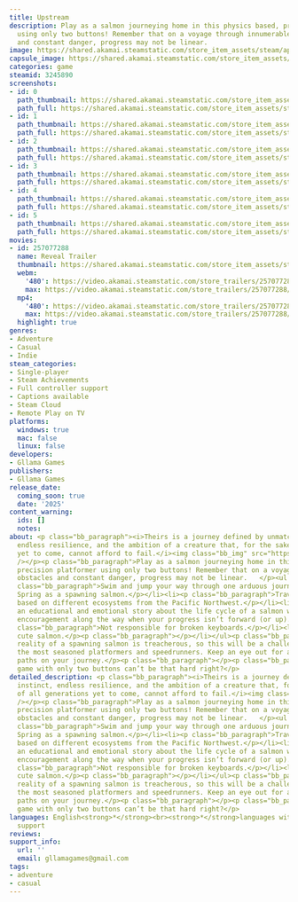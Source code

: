 ```yaml
---
title: Upstream
description: Play as a salmon journeying home in this physics based, precision platformer
  using only two buttons! Remember that on a voyage through innumerable obstacles
  and constant danger, progress may not be linear.
image: https://shared.akamai.steamstatic.com/store_item_assets/steam/apps/3245890/header.jpg?t=1732931088
capsule_image: https://shared.akamai.steamstatic.com/store_item_assets/steam/apps/3245890/906bc24ba1613ad0589ec5818e985cef8eb16e49/capsule_231x87.jpg?t=1732931088
categories: game
steamid: 3245890
screenshots:
- id: 0
  path_thumbnail: https://shared.akamai.steamstatic.com/store_item_assets/steam/apps/3245890/ss_a902b9789ba090b002b874d7292b0014a873f60e.600x338.jpg?t=1732931088
  path_full: https://shared.akamai.steamstatic.com/store_item_assets/steam/apps/3245890/ss_a902b9789ba090b002b874d7292b0014a873f60e.1920x1080.jpg?t=1732931088
- id: 1
  path_thumbnail: https://shared.akamai.steamstatic.com/store_item_assets/steam/apps/3245890/ss_a426e4277cf19df3b627d1af2b69fdd6810f0432.600x338.jpg?t=1732931088
  path_full: https://shared.akamai.steamstatic.com/store_item_assets/steam/apps/3245890/ss_a426e4277cf19df3b627d1af2b69fdd6810f0432.1920x1080.jpg?t=1732931088
- id: 2
  path_thumbnail: https://shared.akamai.steamstatic.com/store_item_assets/steam/apps/3245890/ss_663fbd76880fbfd3d831df30696114276f6600a9.600x338.jpg?t=1732931088
  path_full: https://shared.akamai.steamstatic.com/store_item_assets/steam/apps/3245890/ss_663fbd76880fbfd3d831df30696114276f6600a9.1920x1080.jpg?t=1732931088
- id: 3
  path_thumbnail: https://shared.akamai.steamstatic.com/store_item_assets/steam/apps/3245890/ss_ba6d77d40377dab29f22a02fcc2ca8902fe83e69.600x338.jpg?t=1732931088
  path_full: https://shared.akamai.steamstatic.com/store_item_assets/steam/apps/3245890/ss_ba6d77d40377dab29f22a02fcc2ca8902fe83e69.1920x1080.jpg?t=1732931088
- id: 4
  path_thumbnail: https://shared.akamai.steamstatic.com/store_item_assets/steam/apps/3245890/ss_b00269a5bfed8354d3be527fe53a560b4e6063a3.600x338.jpg?t=1732931088
  path_full: https://shared.akamai.steamstatic.com/store_item_assets/steam/apps/3245890/ss_b00269a5bfed8354d3be527fe53a560b4e6063a3.1920x1080.jpg?t=1732931088
- id: 5
  path_thumbnail: https://shared.akamai.steamstatic.com/store_item_assets/steam/apps/3245890/ss_1bc68c2fe42cfe431174b52333917b85d2513055.600x338.jpg?t=1732931088
  path_full: https://shared.akamai.steamstatic.com/store_item_assets/steam/apps/3245890/ss_1bc68c2fe42cfe431174b52333917b85d2513055.1920x1080.jpg?t=1732931088
movies:
- id: 257077288
  name: Reveal Trailer
  thumbnail: https://shared.akamai.steamstatic.com/store_item_assets/steam/apps/257077288/92dfa67f1b9245fdfa2a1c13e2b86477aa23fe89/movie_600x337.jpg?t=1732921121
  webm:
    '480': https://video.akamai.steamstatic.com/store_trailers/257077288/movie480_vp9.webm?t=1732921121
    max: https://video.akamai.steamstatic.com/store_trailers/257077288/movie_max_vp9.webm?t=1732921121
  mp4:
    '480': https://video.akamai.steamstatic.com/store_trailers/257077288/movie480.mp4?t=1732921121
    max: https://video.akamai.steamstatic.com/store_trailers/257077288/movie_max.mp4?t=1732921121
  highlight: true
genres:
- Adventure
- Casual
- Indie
steam_categories:
- Single-player
- Steam Achievements
- Full controller support
- Captions available
- Steam Cloud
- Remote Play on TV
platforms:
  windows: true
  mac: false
  linux: false
developers:
- Gllama Games
publishers:
- Gllama Games
release_date:
  coming_soon: true
  date: '2025'
content_warning:
  ids: []
  notes:
about: <p class="bb_paragraph"><i>Theirs is a journey defined by unmatched instinct,
  endless resilience, and the ambition of a creature that, for the sake of all generations
  yet to come, cannot afford to fail.</i><img class="bb_img" src="https://shared.akamai.steamstatic.com/store_item_assets/steam/apps/3245890/extras/salmon_swim_dup_500_crop_wide.gif?t=1732931088"
  /></p><p class="bb_paragraph">Play as a salmon journeying home in this physics based,
  precision platformer using only two buttons! Remember that on a voyage through innumerable
  obstacles and constant danger, progress may not be linear.   </p><ul class="bb_ul"><li><p
  class="bb_paragraph">Swim and jump your way through one arduous journey to the Mountain
  Spring as a spawning salmon.</p></li><li><p class="bb_paragraph">Traverse environments
  based on different ecosystems from the Pacific Northwest.</p></li><li><p class="bb_paragraph">Experience
  an educational and emotional story about the life cycle of a salmon with a bit of
  encouragement along the way when your progress isn’t forward (or up).</p></li><li><p
  class="bb_paragraph">Not responsible for broken keyboards.</p></li><li><p class="bb_paragraph">A
  cute salmon.</p><p class="bb_paragraph"></p></li></ul><p class="bb_paragraph">The
  reality of a spawning salmon is treacherous, so this will be a challenge for even
  the most seasoned platformers and speedrunners. Keep an eye out for alternative
  paths on your journey.</p><p class="bb_paragraph"></p><p class="bb_paragraph">A
  game with only two buttons can’t be that hard right?</p>
detailed_description: <p class="bb_paragraph"><i>Theirs is a journey defined by unmatched
  instinct, endless resilience, and the ambition of a creature that, for the sake
  of all generations yet to come, cannot afford to fail.</i><img class="bb_img" src="https://shared.akamai.steamstatic.com/store_item_assets/steam/apps/3245890/extras/salmon_swim_dup_500_crop_wide.gif?t=1732931088"
  /></p><p class="bb_paragraph">Play as a salmon journeying home in this physics based,
  precision platformer using only two buttons! Remember that on a voyage through innumerable
  obstacles and constant danger, progress may not be linear.   </p><ul class="bb_ul"><li><p
  class="bb_paragraph">Swim and jump your way through one arduous journey to the Mountain
  Spring as a spawning salmon.</p></li><li><p class="bb_paragraph">Traverse environments
  based on different ecosystems from the Pacific Northwest.</p></li><li><p class="bb_paragraph">Experience
  an educational and emotional story about the life cycle of a salmon with a bit of
  encouragement along the way when your progress isn’t forward (or up).</p></li><li><p
  class="bb_paragraph">Not responsible for broken keyboards.</p></li><li><p class="bb_paragraph">A
  cute salmon.</p><p class="bb_paragraph"></p></li></ul><p class="bb_paragraph">The
  reality of a spawning salmon is treacherous, so this will be a challenge for even
  the most seasoned platformers and speedrunners. Keep an eye out for alternative
  paths on your journey.</p><p class="bb_paragraph"></p><p class="bb_paragraph">A
  game with only two buttons can’t be that hard right?</p>
languages: English<strong>*</strong><br><strong>*</strong>languages with full audio
  support
reviews:
support_info:
  url: ''
  email: gllamagames@gmail.com
tags:
- adventure
- casual
---
```


